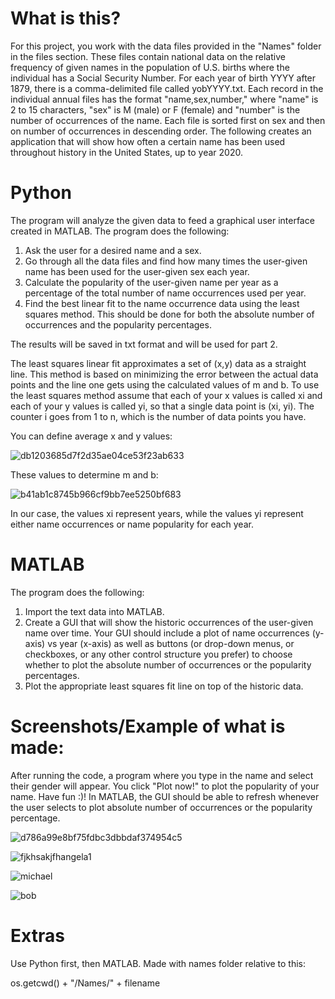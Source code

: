 # What is this? 
For this project, you work with the data files provided in the "Names" folder in the files section. These files contain national data on the relative frequency of given names in the population of U.S. births where the individual has a Social Security Number. For each year of birth YYYY after 1879, there is a comma-delimited file called yobYYYY.txt. Each record in the individual annual files has the format "name,sex,number," where "name" is 2 to 15 characters, "sex" is M (male) or F (female) and "number" is the number of occurrences of the name. Each file is sorted first on sex and then on number of occurrences in descending order. The following creates an application that will show how often a certain name has been used throughout history in the United States, up to year 2020.

# Python
The program will analyze the given data to feed a graphical user interface created in MATLAB. The program does the following:
  1. Ask the user for a desired name and a sex.
  2. Go through all the data files and find how many times the user-given name has been used for the user-given sex each year.
  3. Calculate the popularity of the user-given name per year as a percentage of the total number of name occurrences used per year.
  4. Find the best linear fit to the name occurrence data using the least squares method. This should be done for both the absolute number of occurrences and the popularity percentages.

The results will be saved in txt format and will be used for part 2.
  
The least squares linear fit approximates a set of (x,y) data as a straight line. This method is based on minimizing the error between the actual data points and the line one gets using the calculated values of m and b. To use the least squares method assume that each of your x values is called xi and each of your y values is called yi, so that a single data point is (xi, yi). The counter i goes from 1 to n, which is the number of data points you have. 
  
You can define average x and y values:

![db1203685d7f2d35ae04ce53f23ab633](https://user-images.githubusercontent.com/93693073/163869898-a174e80d-d3ee-47ce-95c8-36d4b609f8c0.png)

These values to determine m and b:

![b41ab1c8745b966cf9bb7ee5250bf683](https://user-images.githubusercontent.com/93693073/163872561-687caf28-fe43-4178-a09e-644383130b12.png)

In our case, the values xi represent years, while the values yi represent either name occurrences or name popularity for each year.

# MATLAB
The program does the following:
  1. Import the text data into MATLAB.
  2. Create a GUI that will show the historic occurrences of the user-given name over time. Your GUI should include a plot of name occurrences (y-axis) vs year (x-axis) as well as buttons (or drop-down menus, or checkboxes, or any other control structure you prefer) to choose whether to plot the absolute number of occurrences or the popularity percentages.
  3. Plot the appropriate least squares fit line on top of the historic data.

# Screenshots/Example of what is made:
After running the code, a program where you type in the name and select their gender will appear. You click "Plot now!" to plot the popularity of your name. Have fun :)!
In MATLAB, the GUI should be able to refresh whenever the user selects to plot absolute number of occurrences or the popularity percentage.

![d786a99e8bf75fdbc3dbbdaf374954c5](https://user-images.githubusercontent.com/93693073/164383631-2152de09-6fe9-4d65-9835-15901323fb10.png)
 
![fjkhsakjfhangela1](https://user-images.githubusercontent.com/93693073/164383646-349b6b10-38e3-413a-ad61-74e99689576d.png)

![michael](https://user-images.githubusercontent.com/93693073/164383772-897aec4b-cb70-442d-9bfc-fe975fc3eb23.png)

![bob](https://user-images.githubusercontent.com/93693073/164383781-b2aedb8f-b5d5-4e12-be1d-562b59414641.png)

# Extras
Use Python first, then MATLAB.
Made with names folder relative to this:

  os.getcwd() + "/Names/" + filename
